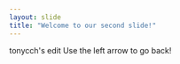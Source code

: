 ```yaml
---
layout: slide
title: "Welcome to our second slide!"
---
```

tonycch's edit
Use the left arrow to go back!
